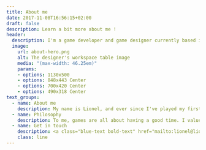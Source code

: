 ```yaml
---
title: About me
date: 2017-11-08T16:56:15+02:00
draft: false
description: Learn a bit more about me !
header:
  description: I'm a game developer and game designer currently based in France. 
  image:
    url: about-hero.png
    alt: The designer's workspace table image
    media: "(max-width: 46.25em)"
    params:
    - options: 1130x500
    - options: 848x443 Center
    - options: 700x420 Center
    - options: 490x318 Center
text_groups:
  - name: About me
    description: My name is Lionel, and ever since I've played my first level of Super Mario Bros on the NES, I've been an avid gamer. Like many of us, I only found one thing to be better than playing games, and that was making them ! I pursued a Master's degree specialized in game development and producing at ITESCIA, a school in the Paris Region, where I had the opportunity of learning more about game development and design, while also exploring 3D modeling, sound design, producing and how to lead a small team. 
  - name: Philosophy
    description: To me, games are all about having a good time. I value the social aspect of games, as well as their unique innovative use of technology. That's why I made games such as Twocan, a couch co-op platformer, and The Book of Gaia, a groundbreaking Augmented Reality wave shooter for iOS and Android. While making a game, I'm especially interested in implementing features and mechanics that players will have fun with, and that feel great to execute. 
  - name: Get in touch
    description: <a class="blue-text bold-text" href="mailto:lionel@lionelgd.com">lionel@lionelgd.com</a>
    class: line
---
```



